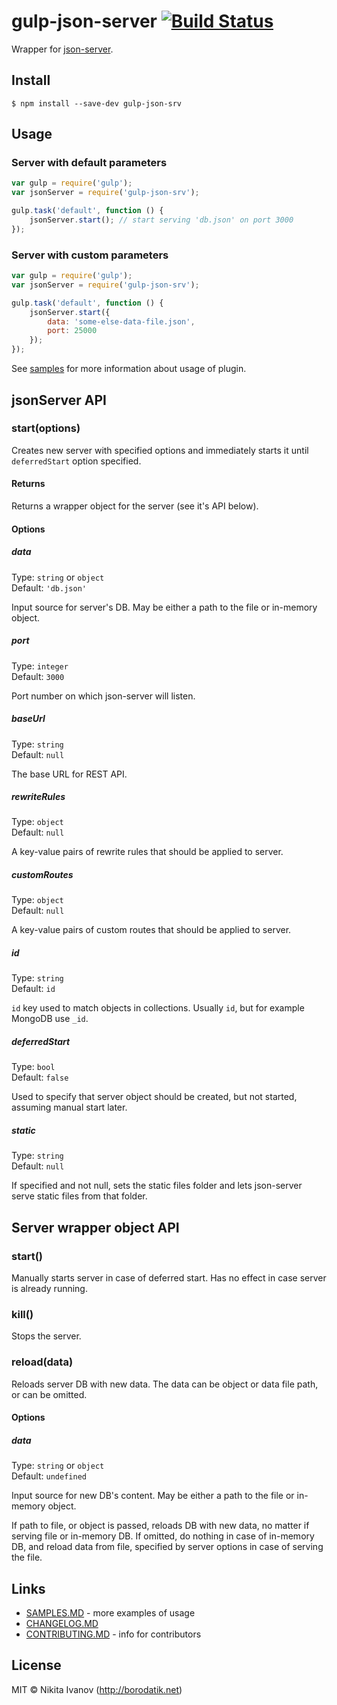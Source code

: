 # gulp-json-server [![Build Status](https://travis-ci.org/GrafGenerator/gulp-json-server.svg?branch=master)](https://travis-ci.org/GrafGenerator/gulp-json-server)

Wrapper for [json-server](https://github.com/typicode/json-server).


## Install

```
$ npm install --save-dev gulp-json-srv
```


## Usage
### Server with default parameters
```js
var gulp = require('gulp');
var jsonServer = require('gulp-json-srv');

gulp.task('default', function () {
	jsonServer.start(); // start serving 'db.json' on port 3000
});
```

### Server with custom parameters
```js
var gulp = require('gulp');
var jsonServer = require('gulp-json-srv');

gulp.task('default', function () {
	jsonServer.start({
		data: 'some-else-data-file.json',
		port: 25000
	});
});
```

See [samples](SAMPLES.md) for more information about usage of plugin.


## jsonServer API

### start(options)
Creates new server with specified options and immediately starts it until `deferredStart` option specified.<br/>

#### Returns
Returns a wrapper object for the server (see it's API below).

#### Options

##### data

Type: `string` or `object`<br/>
Default: `'db.json'`

Input source for server's DB. May be either a path to the file or in-memory object.

##### port

Type: `integer`<br/>
Default: `3000`

Port number on which json-server will listen.

##### baseUrl

Type: `string`<br/>
Default: `null`

The base URL for REST API.

##### rewriteRules

Type: `object`<br/>
Default: `null`

A key-value pairs of rewrite rules that should be applied to server.

##### customRoutes

Type: `object`<br/>
Default: `null`

A key-value pairs of custom routes that should be applied to server.

##### id

Type: `string`<br/>
Default: `id`

`id` key used to match objects in collections. Usually `id`, but for example MongoDB use `_id`.

##### deferredStart

Type: `bool`<br/>
Default: `false`

Used to specify that server object should be created, but not started, assuming manual start later.

##### static

Type: `string`<br/>
Default: `null`

If specified and not null, sets the static files folder and lets json-server serve static files from that folder. 


## Server wrapper object API

### start()
Manually starts server in case of deferred start. Has no effect in case server is already running.

### kill()
Stops the server.

### reload(data)
Reloads server DB with new data. The data can be object or data file path, or can be omitted.

#### Options

##### data

Type: `string` or `object`<br/>
Default: `undefined`

Input source for new DB's content. May be either a path to the file or in-memory object.

If path to file, or object is passed, reloads DB with new data, no matter if serving file or in-memory DB.
If omitted, do nothing in case of in-memory DB, and reload data from file, specified by server options in case of serving the file.


## Links

* [SAMPLES.MD](SAMPLES.md) - more examples of usage
* [CHANGELOG.MD](CHANGELOG.md)
* [CONTRIBUTING.MD](CONTRIBUTING.md) - info for contributors

## License

MIT © Nikita Ivanov (http://borodatik.net)
